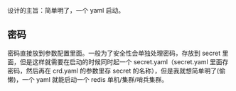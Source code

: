 设计的主旨：简单明了，一个 yaml 启动。

## 密码
密码直接放到参数配置里面。一般为了安全性会单独处理密码，存放到 secret 里面，但是这样就需要在启动的时候同时起一个 secret.yaml（secret.yaml 里面存密码，然后再在 crd.yaml 的参数里存 secret 的名称），但是我就想简单明了(偷懒)，一个 yaml 就能启动一个 redis 单机/集群/哨兵集群。